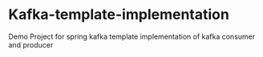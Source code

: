 # Kafka-template-implementation
Demo Project for  spring kafka template implementation of kafka consumer and producer
